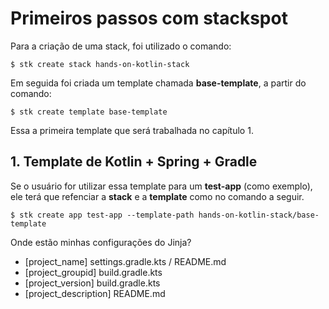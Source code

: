 # Primeiros passos com stackspot

Para a criação de uma stack, foi utilizado o comando:
```shell
$ stk create stack hands-on-kotlin-stack
```

Em seguida foi criada um template chamada **base-template**, a partir do comando:
```shell
$ stk create template base-template
```
Essa a primeira template que será trabalhada no capítulo 1.

## 1. Template de Kotlin + Spring + Gradle

Se o usuário for utilizar essa template para um **test-app** (como exemplo), ele terá que refenciar a **stack** e a **template** como no comando a seguir.
```shell
$ stk create app test-app --template-path hands-on-kotlin-stack/base-template
```

Onde estão minhas configurações do Jinja?

- [project_name] settings.gradle.kts / README.md
- [project_groupid] build.gradle.kts
- [project_version] build.gradle.kts
- [project_description] README.md